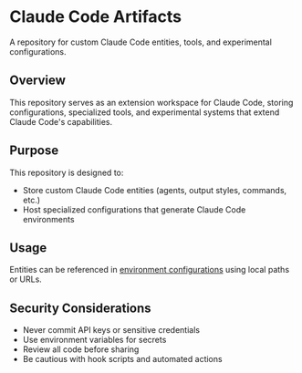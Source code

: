 # Claude Code Artifacts

A repository for custom Claude Code entities, tools, and experimental configurations.

## Overview

This repository serves as an extension workspace for Claude Code, storing configurations, specialized tools, and experimental systems that extend Claude Code's capabilities.

## Purpose

This repository is designed to:
- Store custom Claude Code entities (agents, output styles, commands, etc.)
- Host specialized configurations that generate Claude Code environments

## Usage

Entities can be referenced in [environment configurations](environments/templates/basic-template.yaml) using local paths or URLs.

## Security Considerations

- Never commit API keys or sensitive credentials
- Use environment variables for secrets
- Review all code before sharing
- Be cautious with hook scripts and automated actions
